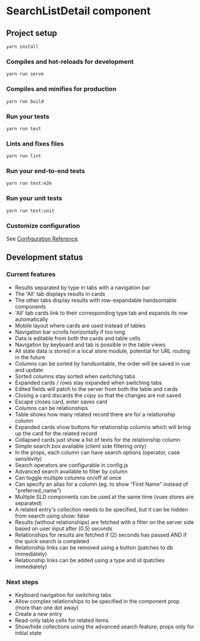 # SearchListDetail component

## Project setup
```
yarn install
```

### Compiles and hot-reloads for development
```
yarn run serve
```

### Compiles and minifies for production
```
yarn run build
```

### Run your tests
```
yarn run test
```

### Lints and fixes files
```
yarn run lint
```

### Run your end-to-end tests
```
yarn run test:e2e
```

### Run your unit tests
```
yarn run test:unit
```

### Customize configuration
See [Configuration Reference](https://cli.vuejs.org/config/).

## Development status

### Current features
* Results separated by type in tabs with a navigation bar
* The 'All' tab displays results in cards
* The other tabs display results with row-expandable handsontable components
* 'All' tab cards link to their corresponding type tab and expands its row automatically
* Mobile layout where cards are used instead of tables
* Navigation bar scrolls horizontally if too long
* Data is editable from both the cards and table cells
* Navigation by keyboard and tab is possible in the table views
* All state data is stored in a local store module, potential for URL routing in the future
* Columns can be sorted by handsontable, the order will be saved in vue and update
* Sorted columns stay sorted when switching tabs
* Expanded cards / rows stay expanded when switching tabs
* Edited fields will patch to the server from both the table and cards
* Closing a card discards the copy so that the changes are not saved
* Escape closes card, enter saves card
* Columns can be relationships
* Table shows how many related record there are for a relationship column
* Expanded cards show buttons for relationship columns which will bring up the card for the related record
* Collapsed cards just show a list of texts for the relationship column
* Simple search box available (client side filtering only)
* In the props, each column can have search options (operator, case sensitivity)
* Search operators are configurable in config.js
* Advanced search available to filter by column
* Can toggle multiple columns on/off at once
* Can specify an alias for a column (eg. to show "First Name" instead of "preferred_name")
* Multiple SLD components can be used at the same time (vuex stores are separated)
* A related entry's collection needs to be specified, but it can be hidden from search using show: false
* Results (without relationships) are fetched with a filter on the server side based on user input after (0.5) seconds
* Relationships for results are fetched if (2) seconds has passed AND if the quick search is completed
* Relationship links can be removed using a button (patches to db immediately)
* Relationship links can be added using a type and id (patches immediately)

### Next steps
* Keyboard navigation for switching tabs
* Allow complex relationships to be specified in the component prop (more than one dot away)
* Create a new entry
* Read-only table cells for related items
* Show/hide collections using the advanced search feature, props only for initial state
